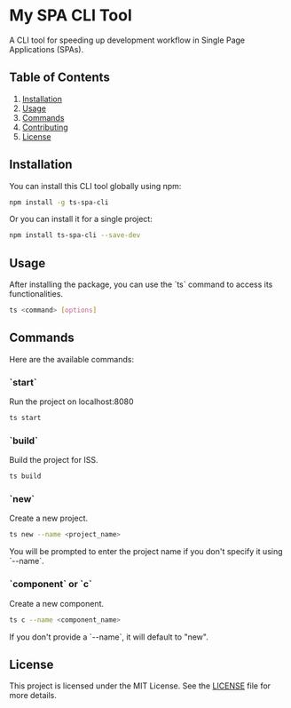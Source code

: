 # My SPA CLI Tool

A CLI tool for speeding up development workflow in Single Page Applications (SPAs).

## Table of Contents
1. [Installation](#installation)
2. [Usage](#usage)
3. [Commands](#commands)
4. [Contributing](#contributing)
5. [License](#license)

## Installation

You can install this CLI tool globally using npm:

```bash
npm install -g ts-spa-cli
```

Or you can install it for a single project:

```bash
npm install ts-spa-cli --save-dev
```

## Usage

After installing the package, you can use the \`ts\` command to access its functionalities.

```bash
ts <command> [options]
```

## Commands

Here are the available commands:

### \`start\`

Run the project on localhost:8080

```bash
ts start
```

### \`build\`

Build the project for ISS.

```bash
ts build
```

### \`new\`

Create a new project.

```bash
ts new --name <project_name>
```

You will be prompted to enter the project name if you don't specify it using \`--name\`.

### \`component\` or \`c\`

Create a new component.

```bash
ts c --name <component_name>
```

If you don't provide a \`--name\`, it will default to "new".

## License

This project is licensed under the MIT License. See the [LICENSE](LICENSE.md) file for more details.
